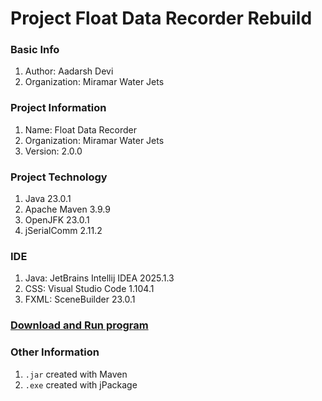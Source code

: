 # Project Float Data Recorder Rebuild

### Basic Info
1. Author: Aadarsh Devi
2. Organization: Miramar Water Jets

### Project Information
1. Name: Float Data Recorder
2. Organization: Miramar Water Jets
3. Version: 2.0.0

### Project Technology
1. Java 23.0.1
1. Apache Maven 3.9.9
2. OpenJFK 23.0.1
3. jSerialComm 2.11.2

### IDE
1. Java: JetBrains Intellij IDEA 2025.1.3
2. CSS: Visual Studio Code 1.104.1
3. FXML: SceneBuilder 23.0.1

### [Download and Run program](Download.md)

### Other Information
1. `.jar` created with Maven
2. `.exe` created with jPackage
